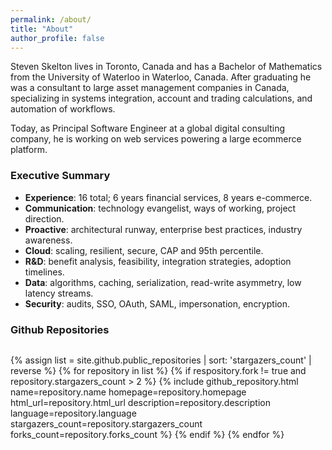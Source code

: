 ```yaml
---
permalink: /about/
title: "About"
author_profile: false
---
```


Steven Skelton lives in Toronto, Canada and has a Bachelor of Mathematics from the University of Waterloo in Waterloo, Canada.
After graduating he was a consultant to large asset management companies in Canada, specializing in systems integration, account and trading calculations, and automation of workflows.

Today, as Principal Software Engineer at a global digital consulting company, he is working on web services powering a large ecommerce platform.

### Executive Summary

- **Experience**: 16 total; 6 years financial services, 8 years e-commerce.
- **Communication**: technology evangelist, ways of working, project direction.
- **Proactive**: architectural runway, enterprise best practices, industry awareness.
- **Cloud**: scaling, resilient, secure, CAP and 95th percentile.
- **R&D**: benefit analysis, feasibility, integration strategies, adoption timelines.
- **Data**: algorithms, caching, serialization, read-write asymmetry, low latency streams.
- **Security**: audits, SSO, OAuth, SAML, impersonation, encryption.

### Github Repositories

<div style="display:flex;flex-wrap:wrap;-webkit-flex-wrap:wrap;list-style:none;padding-inline-start:0px;">

{% assign list = site.github.public_repositories | sort: 'stargazers_count' | reverse %}
{% for repository in list %}
{% if respository.fork != true and repository.stargazers_count > 2 %}
{%
  include github_repository.html
  name=repository.name
  homepage=repository.homepage
  html_url=repository.html_url
  description=repository.description
  language=repository.language
  stargazers_count=repository.stargazers_count
  forks_count=repository.forks_count
%}
{% endif %}
{% endfor %}
  
</div>
